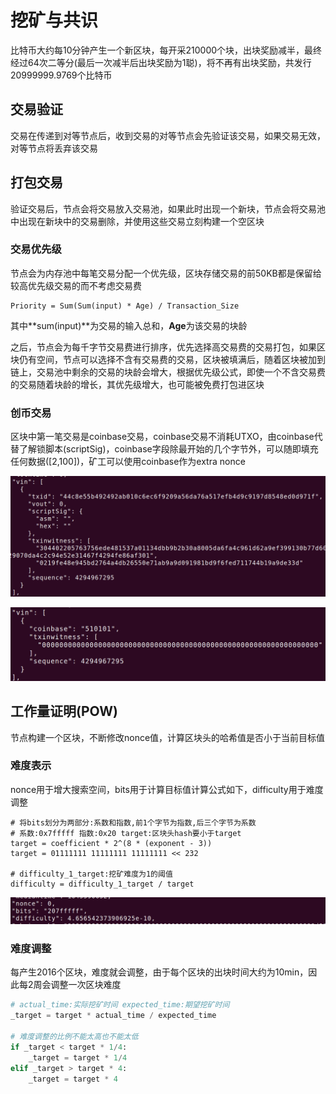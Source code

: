 # 挖矿与共识

比特币大约每10分钟产生一个新区块，每开采210000个块，出块奖励减半，最终经过64次二等分(最后一次减半后出块奖励为1聪)，将不再有出块奖励，共发行20999999.9769个比特币

## 交易验证

交易在传递到对等节点后，收到交易的对等节点会先验证该交易，如果交易无效，对等节点将丢弃该交易

## 打包交易

验证交易后，节点会将交易放入交易池，如果此时出现一个新块，节点会将交易池中出现在新块中的交易删除，并使用这些交易立刻构建一个空区块

### 交易优先级

节点会为内存池中每笔交易分配一个优先级，区块存储交易的前50KB都是保留给较高优先级交易的而不考虑交易费

```
Priority = Sum(Sum(input) * Age) / Transaction_Size
```

其中**sum(input)**为交易的输入总和，**Age**为该交易的块龄

之后，节点会为每千字节交易费进行排序，优先选择高交易费的交易打包，如果区块仍有空间，节点可以选择不含有交易费的交易，区块被填满后，随着区块被加到链上，交易池中剩余的交易的块龄会增大，根据优先级公式，即使一个不含交易费的交易随着块龄的增长，其优先级增大，也可能被免费打包进区块

### 创币交易

区块中第一笔交易是coinbase交易，coinbase交易不消耗UTXO，由coinbase代替了解锁脚本(scriptSig)，coinbase字段除最开始的几个字节外，可以随即填充任何数据([2,100])，矿工可以使用coinbase作为extra nonce

![1645777348829](../../img/1645777348829.png)

![1645777369555](../../img/1645777369555.png)

## 工作量证明(POW)

节点构建一个区块，不断修改nonce值，计算区块头的哈希值是否小于当前目标值

### 难度表示

nonce用于增大搜索空间，bits用于计算目标值计算公式如下，difficulty用于难度调整

```shell
# 将bits划分为两部分:系数和指数,前1个字节为指数,后三个字节为系数
# 系数:0x7fffff 指数:0x20 target:区块头hash要小于target
target = coefficient * 2^(8 * (exponent - 3))
target = 01111111 11111111 11111111 << 232

# difficulty_1_target:挖矿难度为1的阈值
difficulty = difficulty_1_target / target
```

![1645778772192](../../img/1645778772192.png)

### 难度调整

每产生2016个区块，难度就会调整，由于每个区块的出块时间大约为10min，因此每2周会调整一次区块难度

```python
# actual_time:实际挖矿时间 expected_time:期望挖矿时间
_target = target * actual_time / expected_time

# 难度调整的比例不能太高也不能太低
if _target < target * 1/4:
	_target = target * 1/4
elif _target > target * 4:
    _target = target * 4
```




